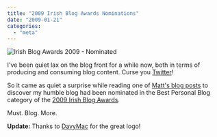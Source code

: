 ```yaml
---
title: "2009 Irish Blog Awards Nominations"
date: "2009-01-21"
categories: 
  - "meta"
---
```


![Irish Blog Awards 2009 - Nominated](/wp-content/uploads/2009/01/nominated.png "Irish Blog Awards 2009 - Nominated")

I've been quiet lax on the blog front for a while now, both in terms of producing and consuming blog content. Curse you [Twitter](http://twitter.com/stevebiscuit)!

So it came as quiet a surprise while reading one of [Matt's blog posts](http://cimota.com/blog/2009/01/20/irish-blog-award-nominations-2009/) to discover my humble blog had been nominated in the Best Personal Blog category of the [2009 Irish Blog Awards](http://awards.ie/blogawards/2009/01/20/2009-irish-blog-awards-nominations/).

Must. Blog. More.

**Update:** Thanks to [DavyMac](http://www.davymac.com/wordpress/) for the great logo!
